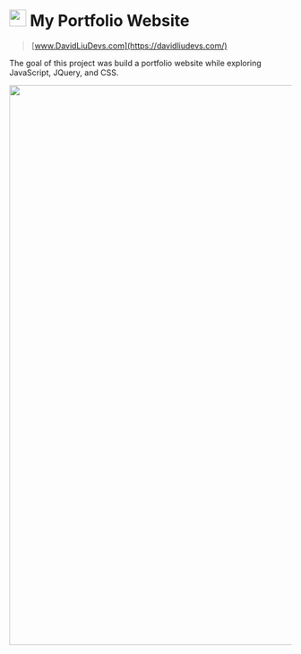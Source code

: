 # <img src="https://github.com/dliu753/portfolio_v1/blob/master/assets/logo.PNG" width="30"> My Portfolio Website
>[www.DavidLiuDevs.com](https://davidliudevs.com/)

The goal of this project was build a portfolio website while exploring JavaScript, JQuery, and CSS.

<img src="https://github.com/dliu753/portfolio_v1/blob/master/assets/portfolio_capture.PNG" width="1000">
